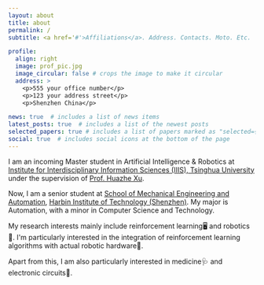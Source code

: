 ```yaml
---
layout: about
title: about
permalink: /
subtitle: <a href='#'>Affiliations</a>. Address. Contacts. Moto. Etc.

profile:
  align: right
  image: prof_pic.jpg
  image_circular: false # crops the image to make it circular
  address: >
    <p>555 your office number</p>
    <p>123 your address street</p>
    <p>Shenzhen China</p>

news: true  # includes a list of news items
latest_posts: true  # includes a list of the newest posts
selected_papers: true # includes a list of papers marked as "selected={true}"
social: true  # includes social icons at the bottom of the page
---
```


I am an incoming Master student in Artificial Intelligence & Robotics at [<u>Institute for Interdisciplinary Information Sciences (IIIS), Tsinghua University</u> ](https://iiis.tsinghua.edu.cn/)under the supervision of [Prof. Huazhe Xu](http://hxu.rocks/). 

Now, I am a senior student at [<u>School of Mechanical Engineering and Automation</u>](http://smea.hitsz.edu.cn/), [<u>Harbin Institute of Technology (Shenzhen)</u>](https://www.hitsz.edu.cn/index.html). My major is Automation, with a minor in Computer Science and Technology.

My research interests mainly include reinforcement learning🖥️ and robotics🤖. I'm particularly interested in the integration of reinforcement learning algorithms with actual robotic hardware🦾. 

Apart from this, I am also particularly interested in medicine🩺 and electronic circuits🔌.


<!-- Write your biography here. Tell the world about yourself. Link to your favorite [subreddit](http://reddit.com). You can put a picture in, too. The code is already in, just name your picture `prof_pic.jpg` and put it in the `img/` folder.

Put your address / P.O. box / other info right below your picture. You can also disable any of these elements by editing `profile` property of the YAML header of your `_pages/about.md`. Edit `_bibliography/papers.bib` and Jekyll will render your [publications page](/al-folio/publications/) automatically.

Link to your social media connections, too. This theme is set up to use [Font Awesome icons](http://fortawesome.github.io/Font-Awesome/) and [Academicons](https://jpswalsh.github.io/academicons/), like the ones below. Add your Facebook, Twitter, LinkedIn, Google Scholar, or just disable all of them. -->
